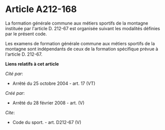 # Article A212-168

La formation générale commune aux métiers sportifs de la montagne instituée par l'article D. 212-67 est organisée suivant les
modalités définies par le présent code. 

Les examens de formation générale commune aux métiers sportifs de la montagne sont indépendants de ceux de la formation
spécifique prévue à l'article D. 212-67.

**Liens relatifs à cet article**

_Cité par_:

  - Arrêté du 25 octobre 2004 - art. 17 (VT)

_Créé par_:

  - Arrêté du 28 février 2008 - art. (V)

_Cite_:

  - Code du sport. - art. D212-67 (V)
